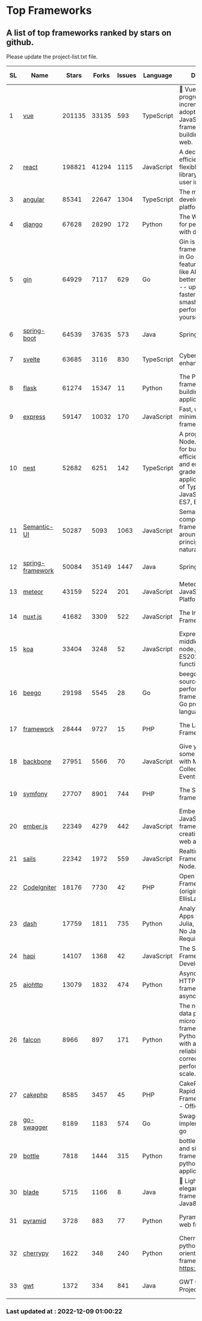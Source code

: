 # Top Frameworks
## A list of top frameworks ranked by stars on github.  
Please update the project-list.txt file.

| SL| Name  | Stars| Forks| Issues | Language | Description | Last Commit |
| --| ------| -----| ---- | ------ | -------- | ----------- | ----------- |
| 1 | [vue](https://github.com/vuejs/vue) | 201135 | 33135 | 593 | TypeScript | 🖖 Vue.js is a progressive, incrementally-adoptable JavaScript framework for building UI on the web. | 2022-12-06 14:35:28 |
| 2 | [react](https://github.com/facebook/react) | 198821 | 41294 | 1115 | JavaScript | A declarative, efficient, and flexible JavaScript library for building user interfaces. | 2022-12-08 19:22:35 |
| 3 | [angular](https://github.com/angular/angular) | 85341 | 22647 | 1304 | TypeScript | The modern web developer’s platform | 2022-12-08 23:39:41 |
| 4 | [django](https://github.com/django/django) | 67628 | 28290 | 172 | Python | The Web framework for perfectionists with deadlines. | 2022-12-08 13:31:35 |
| 5 | [gin](https://github.com/gin-gonic/gin) | 64929 | 7117 | 629 | Go | Gin is a HTTP web framework written in Go (Golang). It features a Martini-like API with much better performance -- up to 40 times faster. If you need smashing performance, get yourself some Gin. | 2022-12-01 05:15:31 |
| 6 | [spring-boot](https://github.com/spring-projects/spring-boot) | 64539 | 37635 | 573 | Java | Spring Boot | 2022-12-07 17:00:40 |
| 7 | [svelte](https://github.com/sveltejs/svelte) | 63685 | 3116 | 830 | TypeScript | Cybernetically enhanced web apps | 2022-12-07 19:04:50 |
| 8 | [flask](https://github.com/pallets/flask) | 61274 | 15347 | 11 | Python | The Python micro framework for building web applications. | 2022-11-25 15:51:37 |
| 9 | [express](https://github.com/expressjs/express) | 59147 | 10032 | 170 | JavaScript | Fast, unopinionated, minimalist web framework for node. | 2022-10-08 20:11:42 |
| 10 | [nest](https://github.com/nestjs/nest) | 52682 | 6251 | 142 | TypeScript | A progressive Node.js framework for building efficient, scalable, and enterprise-grade server-side applications on top of TypeScript & JavaScript (ES6, ES7, ES8) 🚀 | 2022-12-05 08:48:54 |
| 11 | [Semantic-UI](https://github.com/Semantic-Org/Semantic-UI) | 50287 | 5093 | 1063 | JavaScript | Semantic is a UI component framework based around useful principles from natural language. | 2022-10-06 20:02:37 |
| 12 | [spring-framework](https://github.com/spring-projects/spring-framework) | 50084 | 35149 | 1447 | Java | Spring Framework | 2022-12-08 23:17:45 |
| 13 | [meteor](https://github.com/meteor/meteor) | 43159 | 5224 | 201 | JavaScript | Meteor, the JavaScript App Platform | 2022-12-05 21:30:06 |
| 14 | [nuxt.js](https://github.com/nuxt/nuxt.js) | 41682 | 3309 | 522 | JavaScript | The Intuitive Vue(2) Framework | 2022-09-05 13:31:52 |
| 15 | [koa](https://github.com/koajs/koa) | 33404 | 3248 | 52 | JavaScript | Expressive middleware for node.js using ES2017 async functions | 2022-12-07 14:41:33 |
| 16 | [beego](https://github.com/beego/beego) | 29198 | 5545 | 28 | Go | beego is an open-source, high-performance web framework for the Go programming language. | 2022-11-22 08:28:00 |
| 17 | [framework](https://github.com/laravel/framework) | 28444 | 9727 | 15 | PHP | The Laravel Framework. | 2022-12-08 16:55:54 |
| 18 | [backbone](https://github.com/jashkenas/backbone) | 27951 | 5566 | 70 | JavaScript | Give your JS App some Backbone with Models, Views, Collections, and Events | 2022-11-23 20:55:56 |
| 19 | [symfony](https://github.com/symfony/symfony) | 27707 | 8901 | 744 | PHP | The Symfony PHP framework | 2022-12-08 07:22:17 |
| 20 | [ember.js](https://github.com/emberjs/ember.js) | 22349 | 4279 | 442 | JavaScript | Ember.js - A JavaScript framework for creating ambitious web applications | 2022-12-08 19:25:36 |
| 21 | [sails](https://github.com/balderdashy/sails) | 22342 | 1972 | 559 | JavaScript | Realtime MVC Framework for Node.js | 2022-11-21 02:21:42 |
| 22 | [CodeIgniter](https://github.com/bcit-ci/CodeIgniter) | 18176 | 7730 | 42 | PHP | Open Source PHP Framework (originally from EllisLab) | 2022-12-01 11:38:45 |
| 23 | [dash](https://github.com/plotly/dash) | 17759 | 1811 | 735 | Python | Analytical Web Apps for Python, R, Julia, and Jupyter. No JavaScript Required. | 2022-12-08 00:28:24 |
| 24 | [hapi](https://github.com/hapijs/hapi) | 14107 | 1368 | 42 | JavaScript | The Simple, Secure Framework Developers Trust | 2022-12-06 08:23:56 |
| 25 | [aiohttp](https://github.com/aio-libs/aiohttp) | 13079 | 1832 | 474 | Python | Asynchronous HTTP client/server framework for asyncio and Python | 2022-12-05 18:15:01 |
| 26 | [falcon](https://github.com/falconry/falcon) | 8966 | 897 | 171 | Python | The no-magic web data plane API and microservices framework for Python developers, with a focus on reliability, correctness, and performance at scale. | 2022-12-02 14:57:32 |
| 27 | [cakephp](https://github.com/cakephp/cakephp) | 8585 | 3457 | 45 | PHP | CakePHP: The Rapid Development Framework for PHP - Official Repository | 2022-12-05 15:33:22 |
| 28 | [go-swagger](https://github.com/go-swagger/go-swagger) | 8189 | 1183 | 574 | Go | Swagger 2.0 implementation for go | 2022-11-05 22:08:10 |
| 29 | [bottle](https://github.com/bottlepy/bottle) | 7818 | 1444 | 315 | Python | bottle.py is a fast and simple micro-framework for python web-applications. | 2022-09-05 15:24:52 |
| 30 | [blade](https://github.com/lets-blade/blade) | 5715 | 1166 | 8 | Java | :rocket: Lightning fast and elegant mvc framework for Java8 | 2022-05-10 12:38:06 |
| 31 | [pyramid](https://github.com/Pylons/pyramid) | 3728 | 883 | 77 | Python | Pyramid - A Python web framework | 2022-09-29 23:22:56 |
| 32 | [cherrypy](https://github.com/cherrypy/cherrypy) | 1622 | 348 | 240 | Python | CherryPy is a pythonic, object-oriented HTTP framework.      https://cherrypy.dev | 2022-07-17 20:36:25 |
| 33 | [gwt](https://github.com/gwtproject/gwt) | 1372 | 334 | 841 | Java | GWT Open Source Project | 2022-11-30 14:11:08 |

### Last updated at : 2022-12-09 01:00:22
